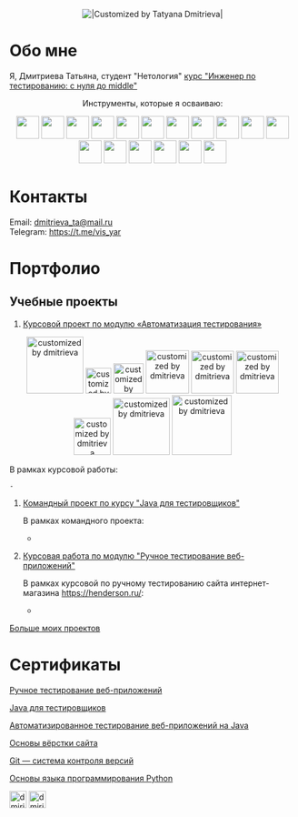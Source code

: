<p align="center">
  <img title="|Customized by Tatyana Dmitrieva|"src="https://readme-typing-svg.herokuapp.com?color=32CD32&font=Knewave&size=40&center=true&vCenter=true&lines=Dmitrieva+Tatyana;QA+engineer">
</p>

# Обо мне

Я, Дмитриева Татьяна, студент "Нетология" [курс "Инженер по тестированию: с нуля до middle"](https://netology.ru/programs/qa-middle#/)
<p align="center">
Инструменты, которые я осваиваю:
</p> 
<p align="center">
<img width="40" src="https://u.netology.ru/backend/uploads/page_assets/images/file/46328/tools_JIRA_color.png" 
class="src-Landings-landing-ui-kit-components-Icon--root--OQrQH src-Landings-landing-ui-kit-components-Resume-components-Technology--icon--LYDQC" title="">
<img width="40" src="https://u.netology.ru/backend/uploads/page_assets/images/file/46323/tools_IntelliJ_IDEA_color.png" 
class="src-Landings-landing-ui-kit-components-Icon--root--OQrQH src-Landings-landing-ui-kit-components-Resume-components-Technology--icon--LYDQC" title="">
<img width="40" src="https://u.netology.ru/backend/uploads/page_assets/images/file/46300/tools_GitHub_color.png" 
class="src-Landings-landing-ui-kit-components-Icon--root--OQrQH src-Landings-landing-ui-kit-components-Resume-components-Technology--icon--LYDQC" title="">
<img width="40" src="https://u.netology.ru/backend/uploads/page_assets/images/file/46313/tools_GIT_color.png" 
class="src-Landings-landing-ui-kit-components-Icon--root--OQrQH src-Landings-landing-ui-kit-components-Resume-components-Technology--icon--LYDQC" title="">
<img width="40" src="https://u.netology.ru/backend/uploads/page_assets/images/file/46322/tools_Java_color.png" 
class="src-Landings-landing-ui-kit-components-Icon--root--OQrQH src-Landings-landing-ui-kit-components-Resume-components-Technology--icon--LYDQC" title="">
<img width="40" src="https://u.netology.ru/backend/uploads/page_assets/images/file/46334/tools_Gradle_color.png" 
class="src-Landings-landing-ui-kit-components-Icon--root--OQrQH src-Landings-landing-ui-kit-components-Resume-components-Technology--icon--LYDQC" title="">
<img width="40" src="https://u.netology.ru/backend/uploads/page_assets/images/file/46326/tools_Selenium_color.png" 
class="src-Landings-landing-ui-kit-components-Icon--root--OQrQH src-Landings-landing-ui-kit-components-Resume-components-Technology--icon--LYDQC" title="">
<img width="40" src="https://u.netology.ru/backend/uploads/page_assets/images/file/46280/tools_SQL_color.png" 
class="src-Landings-landing-ui-kit-components-Icon--root--OQrQH src-Landings-landing-ui-kit-components-Resume-components-Technology--icon--LYDQC" title="">
<img width="40" src="https://u.netology.ru/backend/uploads/page_assets/images/file/46327/tools_JUnit_color.png" 
class="src-Landings-landing-ui-kit-components-Icon--root--OQrQH src-Landings-landing-ui-kit-components-Resume-components-Technology--icon--LYDQC" title="">
<img width="40" src="https://u.netology.ru/backend/uploads/page_assets/images/file/46306/tools_Docker_color.png" 
class="src-Landings-landing-ui-kit-components-Icon--root--OQrQH src-Landings-landing-ui-kit-components-Resume-components-Technology--icon--LYDQC" title="">
<img width="40" src="https://u.netology.ru/backend/uploads/page_assets/images/file/46324/tools_Postman_color.png" 
class="src-Landings-landing-ui-kit-components-Icon--root--OQrQH src-Landings-landing-ui-kit-components-Resume-components-Technology--icon--LYDQC" title="">
<img width="40" src="https://u.netology.ru/backend/uploads/page_assets/images/file/46331/tools_Jenkins_color.png" 
class="src-Landings-landing-ui-kit-components-Icon--root--OQrQH src-Landings-landing-ui-kit-components-Resume-components-Technology--icon--LYDQC" title="">
<img width="40" src="https://u.netology.ru/backend/uploads/page_assets/images/file/46329/tools_Linux_color.png" 
class="src-Landings-landing-ui-kit-components-Icon--root--OQrQH src-Landings-landing-ui-kit-components-Resume-components-Technology--icon--LYDQC" title="">
<img width="40" src="https://u.netology.ru/backend/uploads/page_assets/images/file/46332/tools_Android_Studio_color.png" 
class="src-Landings-landing-ui-kit-components-Icon--root--OQrQH src-Landings-landing-ui-kit-components-Resume-components-Technology--icon--LYDQC" title="">
<img width="40" src="https://u.netology.ru/backend/uploads/page_assets/images/file/46330/tools_Espresso_color.png" 
class="src-Landings-landing-ui-kit-components-Icon--root--OQrQH src-Landings-landing-ui-kit-components-Resume-components-Technology--icon--LYDQC" title="">
<img width="40" src="https://u.netology.ru/backend/uploads/page_assets/images/file/46289/tools_JavaScript_color.png" 
class="src-Landings-landing-ui-kit-components-Icon--root--OQrQH src-Landings-landing-ui-kit-components-Resume-components-Technology--icon--LYDQC" title="">
<img width="40" src="https://u.netology.ru/backend/uploads/page_assets/images/file/46277/tools_Python_color.png" 
class="src-Landings-landing-ui-kit-components-Icon--root--OQrQH src-Landings-landing-ui-kit-components-Resume-components-Technology--icon--LYDQC" title="">
</p> 

# Контакты
     
Email: dmitrieva_ta@mail.ru  
Telegram: https://t.me/vis_yar

# Портфолио

## Учебные проекты

1. [Курсовой проект по модулю «Автоматизация тестирования»](https://github.com/VisYar/CourseProjectQAv3)
<p align="center">
  <img width="100" title="customized by dmitrieva" src="https://img.shields.io/badge/-IntelliJ IDEA-6A54DF?&style=for-the-badge">
  <img width="45" title="customized by dmitrieva" src="https://img.shields.io/badge/-Java-32CD32?logo=java&style=for-the-badge">
  <img width="53" title="customized by dmitrieva" src="https://img.shields.io/badge/-Git-6A54DF?logo=git&style=for-the-badge&logoColor=white">
  <img width="76" title="customized by dmitrieva" src="https://img.shields.io/badge/-docker%20-%230.svg?&style=for-the-badge&logo=docker&logoColor=white">
  <img width="75" title="customized by dmitrieva" src="https://img.shields.io/badge/-Gradle-6A54DF?logo=gradle&style=for-the-badge">
  <img width="75" title="customized by dmitrieva" src="https://img.shields.io/badge/-JUnit'5-32CD32?logo=junit5&style=for-the-badge&logoColor=white">
  <img width="65" title="customized by dmitrieva" src="https://img.shields.io/badge/-Selenid-6A54DF?&style=for-the-badge">
  <img width="100" title="customized by dmitrieva" src="https://img.shields.io/badge/-Rest Assured-32CD32?logo=Rest-Assured&style=for-the-badge&logoColor=white">
  <img width="105" title="customized by dmitrieva" src="https://img.shields.io/badge/-Allure Report-6A54DF?&style=for-the-badge">
</p>
    В рамках курсовой работы:

    - 

1. [Командный проект по курсу "Java для тестировщиков"](https://github.com/VisYar/TeamDiplomChechikVisYar)

    В рамках командного проекта: 

     - 

1. [Курсовая работа по модулю "Ручное тестирование веб-приложений"]()

    В рамках курсовой по ручному тестированию сайта интернет-магазина https://henderson.ru/:

    - 
 
[Больше моих проектов](https://github.com/VisYar?tab=repositories) 

# Сертификаты

[Ручное тестирование веб-приложений](https://github.com/VisYar/VisYar/files/9859268/-.pdf)

[Java для тестировщиков](https://github.com/VisYar/VisYar/files/9859297/certificate.Java.pdf)

[Автоматизированное
тестирование веб-приложений на
Java](https://github.com/VisYar/VisYar/files/9859325/certificate.autojava.pdf)

[Основы вёрстки сайта](https://github.com/VisYar/VisYar/files/9859345/default.pdf)
  
[Git — система контроля версий](https://github.com/VisYar/VisYar/files/9859354/certificate.Git.pdf)

[Основы языка
программирования Python](https://github.com/VisYar/VisYar/files/9859401/certificate.python.pdf)


[<img title="Telegram" alt="dmirieva | Telegram" width="30px" src="https://telegram.org/favicon.ico">](https://t.me/vis_yar)
[<img title="Github" alt="dmirieva | Github" width="30px" src="https://github.githubassets.com/favicons/favicon.svg">](https://github.com/VisYar?tab=repositories)
